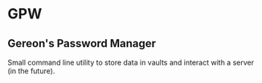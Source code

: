 # GPW

## Gereon's Password Manager

Small command line utility to store data in vaults and interact with a server (in the future).

